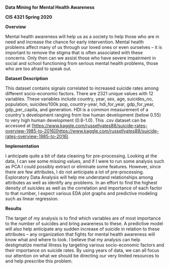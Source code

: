 
**Data Mining for Mental Health Awareness**

**CIS 4321 Spring 2020**

**Overview**

Mental health awareness will help us as a society to help those who are in need and increase the chance for early intervention. Mental health problems affect many of us through our loved ones or even ourselves – it is important to remove the stigma that is often associated with these concerns. Only then can we assist those who have severe impairment in social and school functioning from serious mental health problems, those who are too afraid to speak out.

**Dataset Description**

This dataset contains signals correlated to increased suicide rates among different socio-economic factors. There are 2321 unique values with 12 variables. These variables include country, year, sex, age, suicides\_no, population, suicides/100k pop, country-year, hdi\_for\_year, gdp\_for\_year, gdp\_per\_capita, and generation. HDI is a common measurement of a country's development ranging from low human development (below 0.55) to very high human development (0.8-1.0). This .csv dataset can be accessed at [https://www.kaggle.com/russellyates88/suicide-rates-overview-1985-to-2016](https://www.kaggle.com/russellyates88/suicide-rates-overview-1985-to-2016).

**Implementation**

I anticipate quite a bit of data cleaning for pre-processing. Looking at the data, I can see some missing values, and if I were to run some analysis such as PCA I could possibly extract or eliminate some features. However, since there are few attributes, I do not anticipate a lot of pre-processing. Exploratory Data Analysis will help me understand relationships among attributes as well as identify any problems. In an effort to find the highest density of suicides as well as the correlation and importance of each factor to that number, I expect various EDA plot graphs and predictive modeling such as linear regression.

**Results**

The target of my analysis is to find which variables are of most importance to the number of suicides and bring awareness to these. A predictive model will also help anticipate any sudden increase of suicide in relation to these attributes – any organization that fights for mental health awareness will know what and where to look. I believe that my analysis can help destigmatize mental illness by targeting various socio-economic factors and their importance on suicide rates. By using years of data, we can all focus our attention on what we should be directing our very limited resources to and help prescribe this problem.

